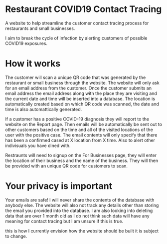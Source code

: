 # Restaurant COVID19 Contact Tracing
A website to help streamline the customer contact tracing process for restaurants and small businesses.

I aim to break the cycle of infection by alerting customers of possible COVID19 exposures.

# How it works
The customer will scan a unique QR code that was generated by the restaurant or small business through the website.
The website will only ask for an email address from the customer.
Once the customer submits an email address the email address along with the place they are visiting and the current date and time will be inserted into a database.
The location is automatically created based on which QR code was scanned, the date and time is also automattically generated.

If a customer has a positive COVID-19 diagnosis they will report to the website on the Report page.
Then emails will be automatically be sent out to other customers based on the time and all of the visited locations of the user with the positive case.
The email contents will only specify that there has been a confirmed cased at X location from X time. Also to alert other indivisuals you have dined with.

Restraunts will need to signup on the For Businesses page, they will enter the location of their business and the name of the business.
They will then be provided with an unique QR code for customers to scan.

# Your privacy is important
Your emails are safe! I will never share the contents of the database with anybody else.
The website will also not track any details other than storing the email you provided into the database.
I am also looking into deleting data that are over 1 month old as I do not think such data will have any meaning for contact tracing but I am unsure if this is true.


this is how I currently envision how the website should be built it is subject to change.
